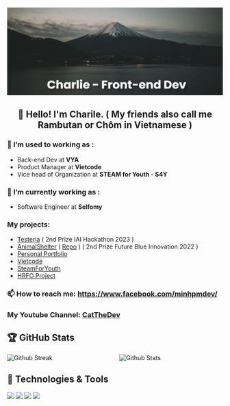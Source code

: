 ![Supporter09](https://github.com/Supporter09/Supporter09/blob/main/banner.png)
<h2 align="center">👋 Hello! I'm Charile. ( My friends also call me Rambutan or Chôm in Vietnamese )</h1>

### 🔭 I’m used to working as :
- Back-end Dev at **VYA** 
- Product Manager at **Vietcode**
- Vice head of Organization at **STEAM for Youth - S4Y**
### 🔭 I’m currently working as :
- Software Engineer at **Selfomy**

### My projects:
- [Testeria](#) ( 2nd Prize IAI Hackathon 2023 )
- [AnimalShelter](https://animal-shelter-omega.vercel.app/) ( [Repo](https://github.com/Supporter09/AnimalShelter) ) ( 2nd Prize Future Blue Innovation 2022 )
- [Personal Portfolio](https://nhat-minh-portfolio.vercel.app/)
- [Vietcode](https://vietcodenew.netlify.app/)
- [SteamForYouth](https://steamforyouth.netlify.app/)
- [HRFO Project](https://hrfowdorg.netlify.app/)

### 📫 How to reach me: https://www.facebook.com/minhpmdev/
### My Youtube Channel: [CatTheDev](https://www.youtube.com/@cat_the_dev)

<h2>🏆 GitHub Stats</h2>
<img src="https://github-readme-stats.vercel.app/api?username=Supporter09&title_color=dfae6d&icon_color=5b7abf&text_color=e8e6e6&bg_color=2c3c54&show_icons=true&hide_border=true" alt = "Github Stats" width="48%" align="right">
<img src="http://github-readme-streak-stats.herokuapp.com?user=Supporter09&theme=dark&hide_border=true" alt = "Github Streak" width="48%" >

## 🔧 Technologies & Tools
![](https://img.shields.io/badge/Editor-VS_Code-informational?style=flat&logo=visual-studio-code&logoColor=white&color=6aa6f8)
![](https://img.shields.io/badge/Code-Python-informational?style=flat&logo=python&logoColor=white&color=6aa6f8)
![](https://img.shields.io/badge/Code-JavaScript-informational?style=flat&logo=javascript&logoColor=white&color=6aa6f8)
![](https://img.shields.io/badge/Code-React-informational?style=flat&logo=react&logoColor=white&color=6aa6f8)



